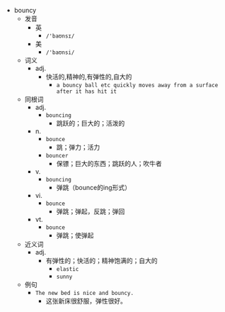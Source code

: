 - bouncy
  - 发音
    - 英
      - `/'baʊnsɪ/`
    - 美
      - `/'baʊnsi/`
  - 词义
    - adj.
      - 快活的,精神的,有弹性的,自大的
        - `a bouncy ball etc quickly moves away from a surface after it has hit it`
  - 同根词
    - adj.
      - `bouncing`
        - 跳跃的；巨大的；活泼的
    - n.
      - `bounce`
        - 跳；弹力；活力
      - `bouncer`
        - 保镖；巨大的东西；跳跃的人；吹牛者
    - v.
      - `bouncing`
        - 弹跳（bounce的ing形式）
    - vi.
      - `bounce`
        - 弹跳；弹起，反跳；弹回
    - vt.
      - `bounce`
        - 弹跳；使弹起
  - 近义词
    - adj.
      - 有弹性的；快活的；精神饱满的；自大的
        - `elastic`
        - `sunny`
  - 例句
    - `The new bed is nice and bouncy.`
      - 这张新床很舒服，弹性很好。

